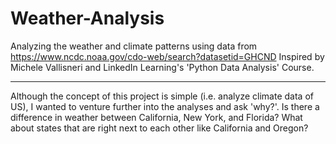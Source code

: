 # Weather-Analysis
Analyzing the weather and climate patterns using data from https://www.ncdc.noaa.gov/cdo-web/search?datasetid=GHCND
Inspired by Michele Vallisneri and LinkedIn Learning's 'Python Data Analysis' Course.

------------------------------------------------------------------------------------------------

Although the concept of this project is simple (i.e. analyze climate data of US), I wanted to venture further into the analyses and ask 'why?'. Is there a difference in weather between California, New York, and Florida? What about states that are right next to each other like California and Oregon?
